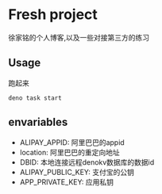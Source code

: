 # Fresh project

徐家铭的个人博客,以及一些对接第三方的练习

## Usage

跑起来

```shell
deno task start
```

## envariables

- ALIPAY_APPID: 阿里巴巴的appid
- location: 阿里巴巴的重定向地址
- DBID: 本地连接远程denokv数据库的数据id
- ALIPAY_PUBLIC_KEY: 支付宝的公钥
- APP_PRIVATE_KEY: 应用私钥
